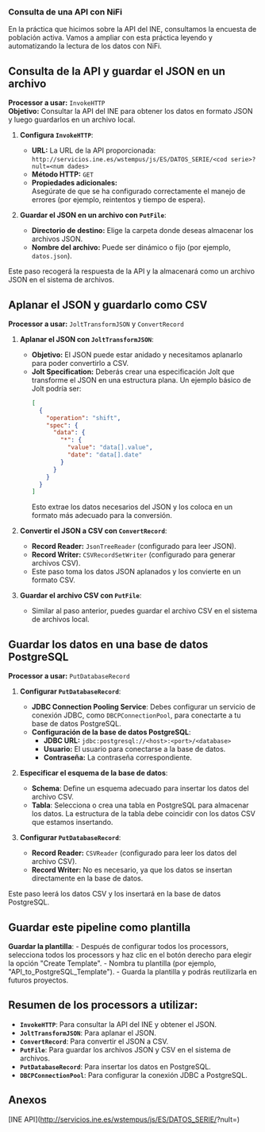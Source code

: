 ### Consulta de una API con NiFi
En la práctica que hicimos sobre la API del INE, consultamos la encuesta de población activa. Vamos a ampliar con esta práctica leyendo y automatizando la lectura de los datos con NiFi.

## Consulta de la API y guardar el JSON en un archivo
**Processor a usar:** `InvokeHTTP`  
**Objetivo:** Consultar la API del INE para obtener los datos en formato JSON y luego guardarlos en un archivo local.

1. **Configura `InvokeHTTP`**:
   - **URL:** La URL de la API proporcionada:  
     `http://servicios.ine.es/wstempus/js/ES/DATOS_SERIE/<cod serie>?nult=<num dades>`
   - **Método HTTP:** `GET`
   - **Propiedades adicionales:**  
     Asegúrate de que se ha configurado correctamente el manejo de errores (por ejemplo, reintentos y tiempo de espera).

2. **Guardar el JSON en un archivo con `PutFile`**:
   - **Directorio de destino:** Elige la carpeta donde deseas almacenar los archivos JSON.
   - **Nombre del archivo:** Puede ser dinámico o fijo (por ejemplo, `datos.json`).

Este paso recogerá la respuesta de la API y la almacenará como un archivo JSON en el sistema de archivos.

## Aplanar el JSON y guardarlo como CSV
**Processor a usar:** `JoltTransformJSON` y `ConvertRecord`

1. **Aplanar el JSON con `JoltTransformJSON`**:
   - **Objetivo:** El JSON puede estar anidado y necesitamos aplanarlo para poder convertirlo a CSV.
   - **Jolt Specification:** Deberás crear una especificación Jolt que transforme el JSON en una estructura plana. Un ejemplo básico de Jolt podría ser:
     ```json
     [
       {
         "operation": "shift",
         "spec": {
           "data": {
             "*": {
               "value": "data[].value",
               "date": "data[].date"
             }
           }
         }
       }
     ]
     ```
     Esto extrae los datos necesarios del JSON y los coloca en un formato más adecuado para la conversión.

2. **Convertir el JSON a CSV con `ConvertRecord`**:
    - **Record Reader:** `JsonTreeReader` (configurado para leer JSON).
    - **Record Writer:** `CSVRecordSetWriter` (configurado para generar archivos CSV).
    - Este paso toma los datos JSON aplanados y los convierte en un formato CSV.

3. **Guardar el archivo CSV con `PutFile`**:
    - Similar al paso anterior, puedes guardar el archivo CSV en el sistema de archivos local.

## Guardar los datos en una base de datos PostgreSQL
**Processor a usar:** `PutDatabaseRecord`

1. **Configurar `PutDatabaseRecord`**:
    - **JDBC Connection Pooling Service**: Debes configurar un servicio de conexión JDBC, como `DBCPConnectionPool`, para conectarte a tu base de datos PostgreSQL.
    - **Configuración de la base de datos PostgreSQL**:
        - **JDBC URL:** `jdbc:postgresql://<host>:<port>/<database>`
        - **Usuario:** El usuario para conectarse a la base de datos.
        - **Contraseña:** La contraseña correspondiente.
   
2. **Especificar el esquema de la base de datos**:
    - **Schema**: Define un esquema adecuado para insertar los datos del archivo CSV.
    - **Tabla**: Selecciona o crea una tabla en PostgreSQL para almacenar los datos. La estructura de la tabla debe coincidir con los datos CSV que estamos insertando.

3. **Configurar `PutDatabaseRecord`**:
    - **Record Reader:** `CSVReader` (configurado para leer los datos del archivo CSV).
    - **Record Writer:** No es necesario, ya que los datos se insertan directamente en la base de datos.
   
Este paso leerá los datos CSV y los insertará en la base de datos PostgreSQL.

## Guardar este pipeline como plantilla
**Guardar la plantilla**:
    - Después de configurar todos los processors, selecciona todos los processors y haz clic en el botón derecho para elegir la opción "Create Template".
    - Nombra tu plantilla (por ejemplo, "API_to_PostgreSQL_Template").
    - Guarda la plantilla y podrás reutilizarla en futuros proyectos.

## Resumen de los processors a utilizar:
-   **`InvokeHTTP`**: Para consultar la API del INE y obtener el JSON.
-   **`JoltTransformJSON`**: Para aplanar el JSON.
-   **`ConvertRecord`**: Para convertir el JSON a CSV.
-   **`PutFile`**: Para guardar los archivos JSON y CSV en el sistema de archivos.
-   **`PutDatabaseRecord`**: Para insertar los datos en PostgreSQL.
-   **`DBCPConnectionPool`**: Para configurar la conexión JDBC a PostgreSQL.

## Anexos

[INE API](http://servicios.ine.es/wstempus/js/ES/DATOS_SERIE/<cod serie>?nult=<num dades>)